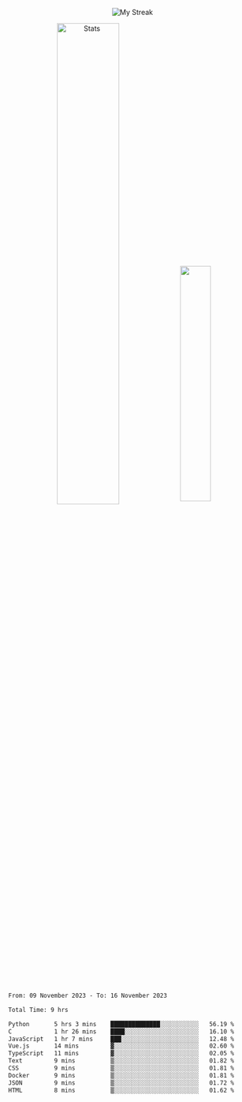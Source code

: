 <p align="center">
<picture>
  <source media="(prefers-color-scheme: dark)" srcset="http://github-readme-streak-stats.herokuapp.com?user=semolik&theme=dark&hide_border=true&background=DD272700">
  <img alt="My Streak" src="http://github-readme-streak-stats.herokuapp.com?user=semolik&hide_border=true">
</picture>
</p>
<div align="center">
  <picture>
    <source media="(prefers-color-scheme: dark)" srcset="https://github-readme-stats.vercel.app/api?username=semolik&show_icons=true&bg_color=DD272700&hide_border=true&theme=dark">
        <img alt="Stats" src="https://github-readme-stats.vercel.app/api?username=semolik&show_icons=true&bg_color=DD272700&hide_border=true" width="50%" >
  </picture>
  <sup>
  <picture>
  <source media="(prefers-color-scheme: dark)" srcset="https://github-readme-stats.vercel.app/api/top-langs/?username=semolik&layout=compact&hide_border=true&bg_color=DD272700&theme=dark">
  <img src="https://github-readme-stats.vercel.app/api/top-langs/?username=semolik&layout=compact&hide_border=true" width="35%" />
  </picture>
  </sup>
</div>
<!--START_SECTION:waka-->

```txt
From: 09 November 2023 - To: 16 November 2023

Total Time: 9 hrs

Python       5 hrs 3 mins    ██████████████░░░░░░░░░░░   56.19 %
C            1 hr 26 mins    ████░░░░░░░░░░░░░░░░░░░░░   16.10 %
JavaScript   1 hr 7 mins     ███░░░░░░░░░░░░░░░░░░░░░░   12.48 %
Vue.js       14 mins         ▓░░░░░░░░░░░░░░░░░░░░░░░░   02.60 %
TypeScript   11 mins         ▓░░░░░░░░░░░░░░░░░░░░░░░░   02.05 %
Text         9 mins          ▒░░░░░░░░░░░░░░░░░░░░░░░░   01.82 %
CSS          9 mins          ▒░░░░░░░░░░░░░░░░░░░░░░░░   01.81 %
Docker       9 mins          ▒░░░░░░░░░░░░░░░░░░░░░░░░   01.81 %
JSON         9 mins          ▒░░░░░░░░░░░░░░░░░░░░░░░░   01.72 %
HTML         8 mins          ▒░░░░░░░░░░░░░░░░░░░░░░░░   01.62 %
```

<!--END_SECTION:waka-->

